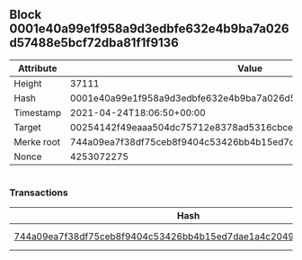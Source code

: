 ## Block 0001e40a99e1f958a9d3edbfe632e4b9ba7a026d57488e5bcf72dba81f1f9136

Attribute | Value
--- | ---
Height | 37111
Hash | 0001e40a99e1f958a9d3edbfe632e4b9ba7a026d57488e5bcf72dba81f1f9136
Timestamp | 2021-04-24T18:06:50+00:00
Target | 00254142f49eaaa504dc75712e8378ad5316cbcead634704b3734b6271167cc4
Merke root | 744a09ea7f38df75ceb8f9404c53426bb4b15ed7dae1a4c204991828e1df2af4
Nonce | 4253072275

```

```

### Transactions

Hash | Amount
--- | ---
[744a09ea7f38df75ceb8f9404c53426bb4b15ed7dae1a4c204991828e1df2af4](744a09ea7f38df75ceb8f9404c53426bb4b15ed7dae1a4c204991828e1df2af4.md) | 10.00000000 SKEPTI 
